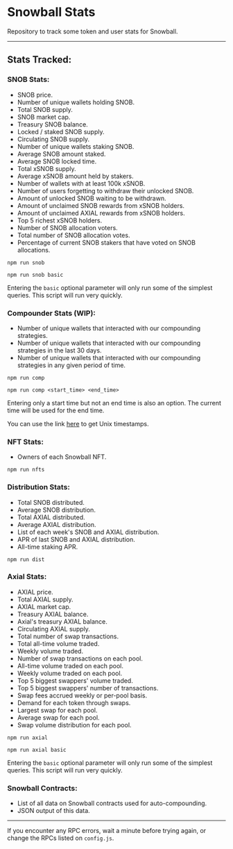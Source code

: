 # Snowball Stats

Repository to track some token and user stats for Snowball.

---

## Stats Tracked:

### SNOB Stats:

- SNOB price.
- Number of unique wallets holding SNOB.
- Total SNOB supply.
- SNOB market cap.
- Treasury SNOB balance.
- Locked / staked SNOB supply.
- Circulating SNOB supply.
- Number of unique wallets staking SNOB.
- Average SNOB amount staked.
- Average SNOB locked time.
- Total xSNOB supply.
- Average xSNOB amount held by stakers.
- Number of wallets with at least 100k xSNOB.
- Number of users forgetting to withdraw their unlocked SNOB.
- Amount of unlocked SNOB waiting to be withdrawn.
- Amount of unclaimed SNOB rewards from xSNOB holders.
- Amount of unclaimed AXIAL rewards from xSNOB holders.
- Top 5 richest xSNOB holders.
- Number of SNOB allocation voters.
- Total number of SNOB allocation votes.
- Percentage of current SNOB stakers that have voted on SNOB allocations.

```
npm run snob
```

```
npm run snob basic
```

Entering the `basic` optional parameter will only run some of the simplest queries. This script will run very quickly.

### Compounder Stats (WIP):

- Number of unique wallets that interacted with our compounding strategies.
- Number of unique wallets that interacted with our compounding strategies in the last 30 days.
- Number of unique wallets that interacted with our compounding strategies in any given period of time.

```
npm run comp
```

```
npm run comp <start_time> <end_time>
```

Entering only a start time but not an end time is also an option. The current time will be used for the end time.

You can use the link [here](https://www.unixtimestamp.com/) to get Unix timestamps.

### NFT Stats:

- Owners of each Snowball NFT.

```
npm run nfts
```

### Distribution Stats:

- Total SNOB distributed.
- Average SNOB distribution.
- Total AXIAL distributed.
- Average AXIAL distribution.
- List of each week's SNOB and AXIAL distribution.
- APR of last SNOB and AXIAL distribution.
- All-time staking APR.

```
npm run dist
```

### Axial Stats:

- AXIAL price.
- Total AXIAL supply.
- AXIAL market cap.
- Treasury AXIAL balance.
- Axial's treasury AXIAL balance.
- Circulating AXIAL supply.
- Total number of swap transactions.
- Total all-time volume traded.
- Weekly volume traded.
- Number of swap transactions on each pool.
- All-time volume traded on each pool.
- Weekly volume traded on each pool.
- Top 5 biggest swappers' volume traded.
- Top 5 biggest swappers' number of transactions.
- Swap fees accrued weekly or per-pool basis.
- Demand for each token through swaps.
- Largest swap for each pool.
- Average swap for each pool.
- Swap volume distribution for each pool.

```
npm run axial
```

```
npm run axial basic
```

Entering the `basic` optional parameter will only run some of the simplest queries. This script will run very quickly.

### Snowball Contracts:

- List of all data on Snowball contracts used for auto-compounding.
- JSON output of this data.

---

If you encounter any RPC errors, wait a minute before trying again, or change the RPCs listed on `config.js`.